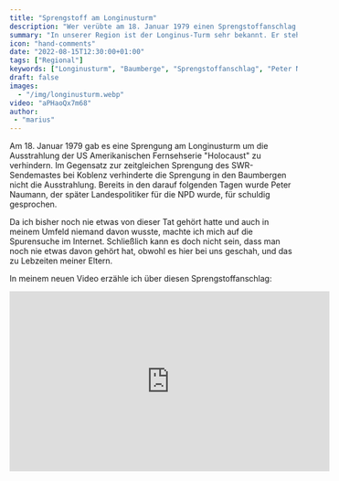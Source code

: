 ```yaml
---
title: "Sprengstoff am Longinusturm"
description: "Wer verübte am 18. Januar 1979 einen Sprengstoffanschlag auf den Longinusturm?"
summary: "In unserer Region ist der Longinus-Turm sehr bekannt. Er steht an der höchsten Stelle in den Baumbergen und ist ein Touristenmagnet. Gerade im Frühjahr und Sommer, wenn die Sonne raus kommt. Die meisten wissen aber nichts von dem Sprengstoff-Anschlag, der dort vor mehr als vierzig Jahren verübt wurde."
icon: "hand-comments"
date: "2022-08-15T12:30:00+01:00"
tags: ["Regional"]
keywords: ["Longinusturm", "Baumberge", "Sprengstoffanschlag", "Peter Naumann", "Holocaust"]
draft: false
images:
  - "/img/longinusturm.webp"
video: "aPHaoQx7m68"
author:
 - "marius"
---
```


Am 18. Januar 1979 gab es eine Sprengung am Longinusturm um die Ausstrahlung der US Amerikanischen Fernsehserie "Holocaust" zu verhindern. Im Gegensatz zur zeitgleichen Sprengung des SWR-Sendemastes bei Koblenz verhinderte die Sprengung in den Baumbergen nicht die Ausstrahlung. Bereits in den darauf folgenden Tagen wurde Peter Naumann, der später Landespolitiker für die NPD wurde, für schuldig gesprochen.

Da ich bisher noch nie etwas von dieser Tat gehört hatte und auch in meinem Umfeld niemand davon wusste, machte ich mich auf die Spurensuche im Internet. Schließlich kann es doch nicht sein, dass man noch nie etwas davon gehört hat, obwohl es hier bei uns geschah, und das zu Lebzeiten meiner Eltern.

In meinem neuen Video erzähle ich über diesen Sprengstoffanschlag:

<iframe
    width="560"
    height="315"
    src="https://www.youtube-nocookie.com/embed/aPHaoQx7m68?controls=0&rel=0&showinfo=0"
    title="YouTube video player"
    frameborder="0"
    allow="accelerometer; autoplay; clipboard-write; encrypted-media; gyroscope; picture-in-picture"
    allowfullscreen
    />
